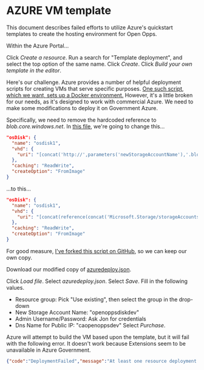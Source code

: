 # AZURE VM template

This document describes failed efforts to utilize Azure's quickstart templates to create the hosting environment for Open Opps.

Within the Azure Portal...

Click *Create a resource*.
Run a search for "Template deployment", and select the top option of the same name.
Click *Create*.
Click *Build your own template in the editor*.

Here's our challenge. Azure provides a number of helpful deployment scripts for creating VMs that serve specific purposes. [One such script, which we want, sets up a Docker environment.](https://github.com/Azure/azure-quickstart-templates/tree/master/docker-simple-on-ubuntu) However, it's a little broken for our needs, as it's designed to work with commercial Azure. We need to make some modifications to deploy it on Government Azure.

Specifically, we need to remove the hardcoded reference to *blob.core.windows.net*. In [this file](https://github.com/Azure/azure-quickstart-templates/blob/master/docker-simple-on-ubuntu/azuredeploy.json), we're going to change this...

```json
"osDisk": {
  "name": "osdisk1",
  "vhd": {
    "uri": "[concat('http://',parameters('newStorageAccountName'),'.blob.core.windows.net/',variables('vmStorageAccountContainerName'),'/',variables('OSDiskName'),'.vhd')]"
  },
  "caching": "ReadWrite",
  "createOption": "FromImage"
}
```

...to this...

```json
"osDisk": {
  "name": "osdisk1",
  "vhd": {
    "uri": "[concat(reference(concat('Microsoft.Storage/storageAccounts/',parameters('newStorageAccountName')),'2015-06-15').primaryEndpoints.blob,variables('vmStorageAccountContainerName'),'/',variables('OSDiskName'),'.vhd')]"
  },
  "caching": "ReadWrite",
  "createOption": "FromImage"
}
```

For good measure, [I've forked this script on GitHub](https://github.com/xjensen/azure-quickstart-templates/blob/master/docker-simple-on-ubuntu/azuredeploy.json), so we can keep our own copy.

Download our modified copy of [azuredeploy.json](https://raw.githubusercontent.com/xjensen/azure-quickstart-templates/master/docker-simple-on-ubuntu/azuredeploy.json).

Click *Load file*.
Select *azuredeploy.json*.
Select *Save*.
Fill in the following values.
* Resource group: Pick "Use existing", then select the group in the drop-down
* New Storage Account Name: "openoppsdiskdev"
* Admin Username/Password: Ask Jon for credentials
* Dns Name for Public IP: "caopenoppsdev"
Select *Purchase*.

Azure will attempt to build the VM based upon the template, but it will fail with the following error. It doesn't work because Extensions seem to be unavailable in Azure Government.

```json
{"code":"DeploymentFailed","message":"At least one resource deployment operation failed. Please list deployment operations for details. Please see https://aka.ms/arm-debug for usage details.","details":[{"code":"NotFound","message":"{\r\n \"error\": {\r\n \"code\": \"ArtifactNotFound\",\r\n \"message\": \"Extension with publisher 'Microsoft.Azure.Extensions', type 'DockerExtension', and type handler version '1.0' could not be found in the extension repository.\"\r\n }\r\n}"}]}
```
